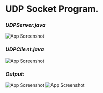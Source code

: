 # UDP Socket Program.

### *UDPServer.java*

![App Screenshot](https://user-images.githubusercontent.com/127482974/231790434-3cdde11f-202f-491b-be0a-7caf38164229.png)

### *UDPClient.java*

![App Screenshot](https://user-images.githubusercontent.com/127482974/231790695-3e4ea552-9557-4383-bfae-46a095b53e60.png)

### *Output:*
![App Screenshot](https://user-images.githubusercontent.com/127482974/231790958-40f17e37-302a-4080-bcf2-56f5b3f70356.png)
![App Screenshot](https://user-images.githubusercontent.com/127482974/231791145-f08a397d-372b-418b-a4fa-f796b89d849e.png)
